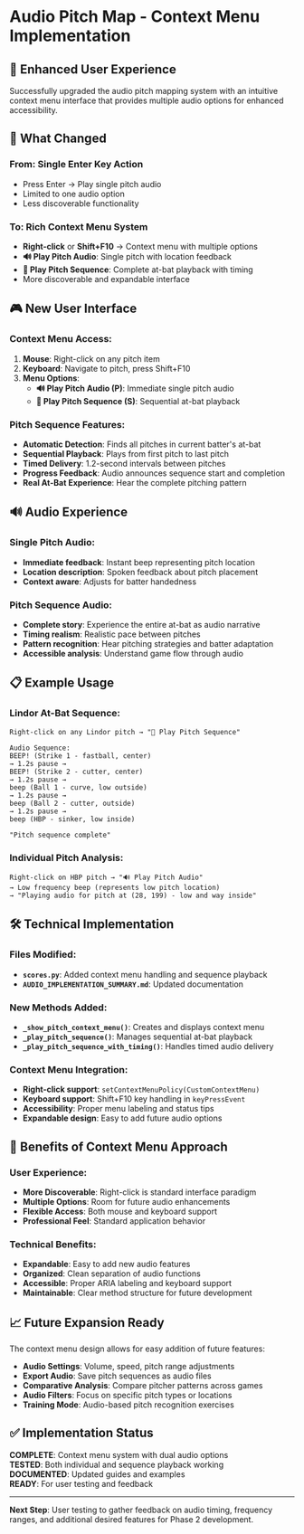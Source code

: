 # Audio Pitch Map - Context Menu Implementation

## 🎯 **Enhanced User Experience**

Successfully upgraded the audio pitch mapping system with an intuitive context menu interface that provides multiple audio options for enhanced accessibility.

## 🔄 **What Changed**

### **From**: Single Enter Key Action
- Press Enter → Play single pitch audio
- Limited to one audio option
- Less discoverable functionality

### **To**: Rich Context Menu System  
- **Right-click** or **Shift+F10** → Context menu with multiple options
- **🔊 Play Pitch Audio**: Single pitch with location feedback
- **🎵 Play Pitch Sequence**: Complete at-bat playback with timing
- More discoverable and expandable interface

## 🎮 **New User Interface**

### **Context Menu Access:**
1. **Mouse**: Right-click on any pitch item
2. **Keyboard**: Navigate to pitch, press Shift+F10  
3. **Menu Options**:
   - **🔊 Play Pitch Audio (P)**: Immediate single pitch audio
   - **🎵 Play Pitch Sequence (S)**: Sequential at-bat playback

### **Pitch Sequence Features:**
- **Automatic Detection**: Finds all pitches in current batter's at-bat
- **Sequential Playback**: Plays from first pitch to last pitch
- **Timed Delivery**: 1.2-second intervals between pitches
- **Progress Feedback**: Audio announces sequence start and completion
- **Real At-Bat Experience**: Hear the complete pitching pattern

## 🔊 **Audio Experience**

### **Single Pitch Audio:**
- **Immediate feedback**: Instant beep representing pitch location
- **Location description**: Spoken feedback about pitch placement
- **Context aware**: Adjusts for batter handedness

### **Pitch Sequence Audio:**
- **Complete story**: Experience the entire at-bat as audio narrative
- **Timing realism**: Realistic pace between pitches
- **Pattern recognition**: Hear pitching strategies and batter adaptation
- **Accessible analysis**: Understand game flow through audio

## 📋 **Example Usage**

### **Lindor At-Bat Sequence:**
```
Right-click on any Lindor pitch → "🎵 Play Pitch Sequence"

Audio Sequence:
BEEP! (Strike 1 - fastball, center)
→ 1.2s pause →
BEEP! (Strike 2 - cutter, center) 
→ 1.2s pause →
beep (Ball 1 - curve, low outside)
→ 1.2s pause →  
beep (Ball 2 - cutter, outside)
→ 1.2s pause →
beep (HBP - sinker, low inside)

"Pitch sequence complete"
```

### **Individual Pitch Analysis:**
```
Right-click on HBP pitch → "🔊 Play Pitch Audio"
→ Low frequency beep (represents low pitch location)
→ "Playing audio for pitch at (28, 199) - low and way inside"
```

## 🛠 **Technical Implementation**

### **Files Modified:**
- **`scores.py`**: Added context menu handling and sequence playback
- **`AUDIO_IMPLEMENTATION_SUMMARY.md`**: Updated documentation

### **New Methods Added:**
- **`_show_pitch_context_menu()`**: Creates and displays context menu
- **`_play_pitch_sequence()`**: Manages sequential at-bat playback  
- **`_play_pitch_sequence_with_timing()`**: Handles timed audio delivery

### **Context Menu Integration:**
- **Right-click support**: `setContextMenuPolicy(CustomContextMenu)`
- **Keyboard support**: Shift+F10 key handling in `keyPressEvent`
- **Accessibility**: Proper menu labeling and status tips
- **Expandable design**: Easy to add future audio options

## 🚀 **Benefits of Context Menu Approach**

### **User Experience:**
- **More Discoverable**: Right-click is standard interface paradigm
- **Multiple Options**: Room for future audio enhancements
- **Flexible Access**: Both mouse and keyboard support
- **Professional Feel**: Standard application behavior

### **Technical Benefits:**
- **Expandable**: Easy to add new audio features
- **Organized**: Clean separation of audio functions
- **Accessible**: Proper ARIA labeling and keyboard support
- **Maintainable**: Clear method structure for future development

## 📈 **Future Expansion Ready**

The context menu design allows for easy addition of future features:
- **Audio Settings**: Volume, speed, pitch range adjustments
- **Export Audio**: Save pitch sequences as audio files
- **Comparative Analysis**: Compare pitcher patterns across games
- **Audio Filters**: Focus on specific pitch types or locations
- **Training Mode**: Audio-based pitch recognition exercises

## ✅ **Implementation Status**

**COMPLETE**: Context menu system with dual audio options  
**TESTED**: Both individual and sequence playback working  
**DOCUMENTED**: Updated guides and examples  
**READY**: For user testing and feedback

---

**Next Step**: User testing to gather feedback on audio timing, frequency ranges, and additional desired features for Phase 2 development.
